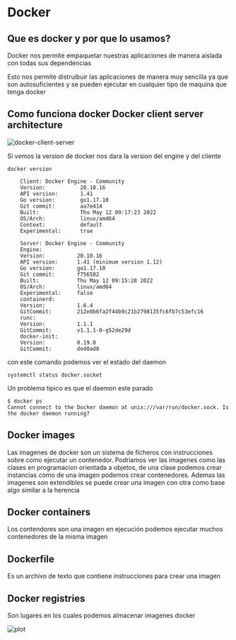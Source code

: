 # Docker


## Que es docker y por que lo usamos?

Docker nos permite empaquetar nuestras aplicaciones de manera aislada con todas sus dependencias

Esto nos  permite distruibuir las aplicaciones de manera muy sencilla ya que son autosuficientes y se pueden ejecutar en cualquier tipo de maquina que tenga docker



## Como funciona docker Docker client server architecture

![docker-client-server](https://docs.docker.com/engine/images/architecture.svg)

Si vemos la version de docker nos dara la version del engine y del cliente

```    
docker version

    Client: Docker Engine - Community
    Version:           20.10.16
    API version:       1.41
    Go version:        go1.17.10
    Git commit:        aa7e414
    Built:             Thu May 12 09:17:23 2022
    OS/Arch:           linux/amd64
    Context:           default
    Experimental:      true

    Server: Docker Engine - Community
    Engine:
    Version:          20.10.16
    API version:      1.41 (minimum version 1.12)
    Go version:       go1.17.10
    Git commit:       f756502
    Built:            Thu May 12 09:15:28 2022
    OS/Arch:          linux/amd64
    Experimental:     false
    containerd:
    Version:          1.6.4
    GitCommit:        212e8b6fa2f44b9c21b2798135fc6fb7c53efc16
    runc:
    Version:          1.1.1
    GitCommit:        v1.1.1-0-g52de29d
    docker-init:
    Version:          0.19.0
    GitCommit:        de40ad0
```

con este comando podemos ver el estado del daemon
```
systemctl status docker.socket
```

Un problema tipico es que el daemon este parado
```
$ docker ps
Cannot connect to the Docker daemon at unix:///var/run/docker.sock. Is the docker daemon running?
```

## Docker images

Las imagenes de docker son un sistema de ficheros con instrucciones sobre como ejecutar un contenedor.
Podriamos ver las imagenes como las clases en programacion orientada a objetos, de una clase podemos crear instancias como de una imagen podemos crear contenedores.
Ademas las imagenes son extendibles se puede crear una imagen con otra como base algo similar a la herencia

## Docker containers

Los contendores son una imagen en ejecución podemos ejecutar muchos contenedores de la misma imagen

## Dockerfile

Es un archivo de texto que contiene instrucciones para crear una imagen

## Docker registries

Son lugares en los cuales podemos almacenar imagenes docker

![plot](./docker.svg)